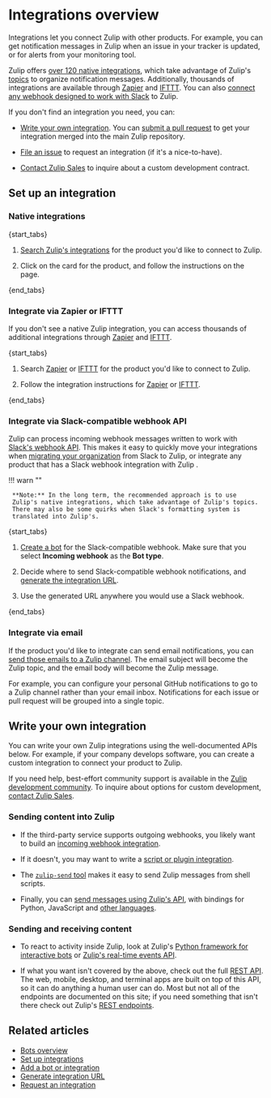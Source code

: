 # Integrations overview

Integrations let you connect Zulip with other products. For example, you can get
notification messages in Zulip when an issue in your tracker is updated, or for
alerts from your monitoring tool.

Zulip offers [over 120 native integrations](/integrations/), which take
advantage of Zulip's [topics](/help/introduction-to-topics) to organize
notification messages. Additionally, thousands of integrations are available
through [Zapier](https://zapier.com/apps) and [IFTTT](https://ifttt.com/search).
You can also [connect any webhook designed to work with
Slack](/integrations/doc/slack_incoming) to Zulip.

If you don't find an integration you need, you can:

- [Write your own integration](#write-your-own-integration). You can [submit a
pull
request](https://zulip.readthedocs.io/en/latest/contributing/reviewable-prs.html)
to get your integration merged into the main Zulip repository.

- [File an issue](https://github.com/zulip/zulip/issues/new/choose) to request
  an integration (if it's a nice-to-have).

- [Contact Zulip Sales](mailto:sales@zulip.com) to inquire about a custom
  development contract.

## Set up an integration

### Native integrations

{start_tabs}

1. [Search Zulip's integrations](/integrations/) for the product you'd like to
   connect to Zulip.

1. Click on the card for the product, and follow the instructions on the page.

{end_tabs}

### Integrate via Zapier or IFTTT

If you don't see a native Zulip integration, you can access thousands of
additional integrations through [Zapier](https://zapier.com/apps) and
[IFTTT](https://ifttt.com/search).

{start_tabs}

1. Search [Zapier](https://zapier.com/apps) or [IFTTT](https://ifttt.com/search)
for the product you'd like to connect to Zulip.

1. Follow the integration instructions for [Zapier](/integrations/doc/zapier) or
   [IFTTT](/integrations/doc/ifttt).

{end_tabs}

### Integrate via Slack-compatible webhook API

Zulip can process incoming webhook messages written to work with [Slack's
webhook API](https://api.slack.com/messaging/webhooks). This makes it easy to
quickly move your integrations when [migrating your
organization](/help/import-from-slack) from Slack to Zulip, or integrate any
product that has a Slack webhook integration with Zulip .

!!! warn ""

     **Note:** In the long term, the recommended approach is to use
     Zulip's native integrations, which take advantage of Zulip's topics.
     There may also be some quirks when Slack's formatting system is
     translated into Zulip's.

{start_tabs}

1. [Create a bot](/help/add-a-bot-or-integration) for the Slack-compatible
   webhook. Make sure that you select **Incoming webhook** as the **Bot type**.

1. Decide where to send Slack-compatible webhook notifications, and [generate
   the integration URL](https://zulip.com/help/generate-integration-url).

1. Use the generated URL anywhere you would use a Slack webhook.

{end_tabs}

### Integrate via email

If the product you'd like to integrate can send email notifications, you can
[send those emails to a Zulip channel](/help/message-a-channel-by-email). The
email subject will become the Zulip topic, and the email body will become the
Zulip message.

For example, you can configure your personal GitHub notifications to go to a
Zulip channel rather than your email inbox. Notifications for each issue or pull
request will be grouped into a single topic.

## Write your own integration

You can write your own Zulip integrations using the well-documented APIs below.
For example, if your company develops software, you can create a custom
integration to connect your product to Zulip.

If you need help, best-effort community support is available in the [Zulip
development community](https://zulip.com/development-community/). To inquire
about options for custom development, [contact Zulip
Sales](mailto:sales@zulip.com).

### Sending content into Zulip

* If the third-party service supports outgoing webhooks, you likely want to
  build an [incoming webhook integration](/api/incoming-webhooks-overview).

* If it doesn't, you may want to write a
  [script or plugin integration](/api/non-webhook-integrations).

* The [`zulip-send` tool](/api/send-message) makes it easy to send Zulip
  messages from shell scripts.

* Finally, you can
  [send messages using Zulip's API](/api/send-message), with bindings for
  Python, JavaScript and [other languages](/api/client-libraries).

### Sending and receiving content

* To react to activity inside Zulip, look at Zulip's
  [Python framework for interactive bots](/api/running-bots) or
  [Zulip's real-time events API](/api/get-events).

* If what you want isn't covered by the above, check out the full
  [REST API](/api/rest). The web, mobile, desktop, and terminal apps are
  built on top of this API, so it can do anything a human user can do. Most
  but not all of the endpoints are documented on this site; if you need
  something that isn't there check out Zulip's
  [REST endpoints](https://github.com/zulip/zulip/blob/main/zproject/urls.py).

## Related articles

* [Bots overview](/help/bots-overview)
* [Set up integrations](/help/set-up-integrations)
* [Add a bot or integration](/help/add-a-bot-or-integration)
* [Generate integration URL](/help/generate-integration-url)
* [Request an integration](/help/request-an-integration)
